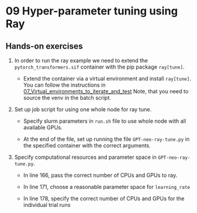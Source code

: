# 09 Hyper-parameter tuning using Ray

## Hands-on exercises

1. In order to run the ray example we need to extend the `pytorch_transformers.sif` container with the pip package `ray[tune]`.

    * Extend the container via a virtual environment and install `ray[tune]`. You can follow the instructions in [07_Virtual_environments_to_iterate_and_test](https://github.com/Lumi-supercomputer/Getting_Started_with_AI_workshop/blob/main/07_Virtual_environments_to_iterate_and_test/index.md)
    Note, that you need to source the venv in the batch script.

2. Set up job script for using one whole node for ray tune.

    * Specify slurm parameters in `run.sh` file to use whole node with all available GPUs.
   
    * At the end of the file, set up running the file `GPT-neo-ray-tune.py` in the specified container with the correct arguments.

4. Specify computational resources and parameter space in `GPT-neo-ray-tune.py`.

    * In line 166, pass the correct number of CPUs and GPUs to ray.
   
    * In line 171, choose a reasonable parameter space for `learning_rate`
   
    * In line 178, specify the correct number of CPUs and GPUs for the individual trial runs
